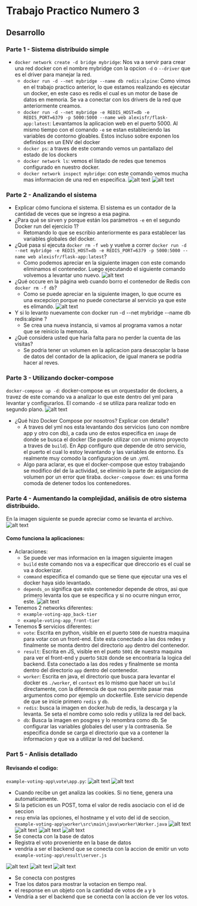 # Trabajo Practico Numero 3
## Desarrollo
### Parte 1 - Sistema distribuido simple
- `docker network create -d bridge mybridge`: Nos va a servir para crear una red docker con el nombre mybridge con la opcion `-d` o `--driver` que es el driver para manejar la red.
   - `docker run -d --net mybridge --name db redis:alpine`: Como vimos en el trabajo practico anterior, lo que estamos realizando es ejecutar un docker, en este caso es redis el cual es un motor de base de datos en memoria. Se va a conectar con los drivers de la red que anteriormente creamos.
   - `docker run -d --net mybridge -e REDIS_HOST=db -e REDIS_PORT=6379 -p 5000:5000 --name web alexisfr/flask-app:latest`: Levantamos la aplicacion web en el puerto 5000. Al mismo tiempo con el comando `-e` se estan estableciendo las variables de contorno gloables. Estos incluso sobre exponen los definidos en un ENV del docker
   - `docker ps`: a traves de este comando vemos un pantallazo del estado de los dockers
   - `docker network ls`: vemos el listado de redes que tenemos configurado en nuestro docker.
   - `docker network inspect mybridge`: con este comando vemos mucha mas informacion de una red en especifica.
![alt text](https://github.com/SantiagoMerlo/IS3-Merlo/blob/master/Trabajo-Practico-3/1.png)
![alt text](https://github.com/SantiagoMerlo/IS3-Merlo/blob/master/Trabajo-Practico-3/2.png)
### Parte 2 - Analizando el sistema
* Explicar cómo funciona el sistema.
El sistema es un contador de la cantidad de veces que se ingreso a esa pagina.
* ¿Para qué se sirven y porque están los parámetros `-e` en el segundo Docker run del ejercicio 1? 
   - Retomando lo que se escribio anteriormente es para establecer las variables globales del docker.
* ¿Qué pasa si ejecuta `docker rm -f web` y vuelve a correr `docker run -d --net mybridge -e REDIS_HOST=db -e REDIS_PORT=6379 -p 5000:5000 --name web alexisfr/flask-app:latest`?
   - Como podemos apreciar en la siguiente imagen con este comando eliminamos el contenedor. Luego ejecutando el siguiente comando volvemos a levantar uno nuevo.
![alt text](https://github.com/SantiagoMerlo/IS3-Merlo/blob/master/Trabajo-Practico-3/3.png)
* ¿Qué occure en la página web cuando borro el contenedor de Redis con `docker rm -f db`? 
   - Como se puede apreciar en la siguiente imagen, lo que ocurre es una excepcion porque no puede conectarse al servicio ya que este es elimando.
![alt text](https://github.com/SantiagoMerlo/IS3-Merlo/blob/master/Trabajo-Practico-3/4.png)
* Y si lo levanto nuevamente con docker run -d --net mybridge --name db redis:alpine ?
   - Se crea una nueva instancia, si vamos al programa vamos a notar que se reinicio la memoria.
* ¿Qué considera usted que haría falta para no perder la cuenta de las visitas?
   - Se podria tener un volumen en la aplicacion para desacoplar la base de datos del contador de la aplicacion, de igual manera se podria hacer al reves.
### Parte 3 - Utilizando docker-compose
`docker-compose up -d`: docker-compose es un orquestador de dockers, a travez de este comando va a analizar lo que este dentro del yml para levantar y configurarlos. El comando `-d` se utiliza para realizar todo en segundo plano.
![alt text](https://github.com/SantiagoMerlo/IS3-Merlo/blob/master/Trabajo-Practico-3/5.png)
* ¿Qué hizo Docker Compose por nosotros? Explicar con detalle?
   - A traves del yml nos esta levantando dos servicios (uno con nombre app y otro con db), a cada uno de estos especifica en `image` de donde se busca el docker (Se puede utilizar con un mismo proyecto a traves de `build`). En App configuro que depende de otro servicio, el puerto el cual lo estoy levantando y las variables de entorno. Es realmente muy comodo la configuracion de un .yml.
   - Algo para aclarar, es que el docker-compose que estoy trabajando se modifico del de la actividad, se eliminio la parte de asigancion de volumen por un error que tiraba.
`docker-compose down`: es una forma comoda de detener todos los contenedores.
### Parte 4 - Aumentando la complejidad, análisis de otro sistema distribuido.
En la imagen siguiente se puede apreciar como se levanta el archivo.
![alt text](https://github.com/SantiagoMerlo/IS3-Merlo/blob/master/Trabajo-Practico-3/6.png)
#### Como funciona la aplicaciones:
* Aclaraciones:
    * Se puede ver mas informacion en la imagen siguiente imagen
    * `build` este comando nos va a especificar que direccorio es el cual se va a dockerizar.
    * `command` especifica el comando que se tiene que ejecutar una ves el docker haya sido levantado.
    * `depends_on` significa que este contenedor depende de otros, asi que primero levanta los que se especifica y si no ocurre ningun error, este.
    ![alt text](https://github.com/SantiagoMerlo/IS3-Merlo/blob/master/Trabajo-Practico-3/7.png)
* Tenemos 2 networks diferentes:
    * `example-voting-app_back-tier`
    * `example-voting-app_front-tier`
* Tenemos **5** servicios diferentes:
    * `vote`: Escrita en python, visible en el puerto `5000` de nuestra maquina para votar con un front-end. Este esta conectado a las dos redes y finalmente se monta dentro del directorio `app` dentro del contenedor.
    * `result`: Escrita en JS, visible en el pueto `5001` de nuestra maquina para ver el front-end y puerto `5828` donde se encontraria la logica del backend. Esta conectado a las dos redes y finalmente se monta dentro del directorio `app` dentro del contenedor.
    * `worker`: Escrita en java, el directorio que busca para levantar el docker es `./worker`, el `context` es lo mismo que hacer un `build` directamente, con la diferencia de que nos permite pasar mas argumentos como por ejemplo un dockerfile. Este servicio depende de que se inicie primero `redis` y `db`.
    * `redis`: busca la imagen en docker.hub de redis, la descarga y la levanta. Se seta el nombre como solo redis y utiliza la red del back.
    * `db`: Busca la imagen en posgres y lo renombra como db. Se configurar las variables globales del user y la contrasenia. Se especifica donde se carga el directorio que va a contener la informacion y que va a utilizar la red del backend.

### Part 5 - Anlisis detallado
#### Revisando el codigo:
`example-voting-app\vote\app.py`:
![alt text](https://github.com/SantiagoMerlo/IS3-Merlo/blob/master/Trabajo-Practico-3/8.png)
![alt text](https://github.com/SantiagoMerlo/IS3-Merlo/blob/master/Trabajo-Practico-3/9.png)
* Cuando recibe un get analiza las cookies. Si no tiene, genera una automaticamente.
* Si la peticion es un POST, toma el valor de redis asociacio con el id de seccion 
* `resp` envia las opciones, el hostname y el voto del id de seccion.
`example-voting-app\worker\src\main\java\worker\Worker.java`
![alt text](https://github.com/SantiagoMerlo/IS3-Merlo/blob/master/Trabajo-Practico-3/10.png)
![alt text](https://github.com/SantiagoMerlo/IS3-Merlo/blob/master/Trabajo-Practico-3/11.png)
![alt text](https://github.com/SantiagoMerlo/IS3-Merlo/blob/master/Trabajo-Practico-3/12.png)
![alt text](https://github.com/SantiagoMerlo/IS3-Merlo/blob/master/Trabajo-Practico-3/13.png)
* Se conecta con la base de datos
* Registra el voto proveniente en la base de datos
* vendria a ser el backend que se conecta con la accion de emitir un voto
`example-voting-app\result\server.js`

![alt text](https://github.com/SantiagoMerlo/IS3-Merlo/blob/master/Trabajo-Practico-3/14.png)
![alt text](https://github.com/SantiagoMerlo/IS3-Merlo/blob/master/Trabajo-Practico-3/15.png)
![alt text](https://github.com/SantiagoMerlo/IS3-Merlo/blob/master/Trabajo-Practico-3/16.png)
* Se conecta con postgres
* Trae los datos para mostrar la votacion en tiempo real.
* el response en un objeto con la cantidad de votos de `a` y `b`
* Vendria a ser el backend que se conecta con la accion de ver los votos.



